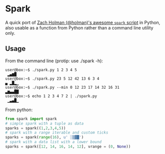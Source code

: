 Spark
=====
A quick port of [Zach Holman (@holman)'s awesome `spark` script](https://github.com/holman/spark) in Python, also usable as a function from Python rather than a command line utility only.

Usage
-----
From the command line (protip: use ./spark -h):

```
user@box:~$ ./spark.py 1 2 3 4 5
 ▂▄▆█
user@box:~$ ./spark.py 23 5 12 42 13 6 3 4
▄ ▂█▂▁  
user@box:~$ ./spark.py --min 0 12 23 17 14 32 16 31
▃▆▄▄██
user@box:~$ echo 1 2 3 4 7 2 | ./spark.py
 ▁▃▄█▁
```

From python:

```python
from spark import spark
# simple spark with a tuple as data
sparks = spark((1,2,3,4,5))
# spark with a range iterable and custom ticks
sparks = spark(range(16), u' ░▒▓█')
# spark with a data list with a lower bound
sparks = spark([12, 14, 16, 14, 12], vrange = (0, None))
```

